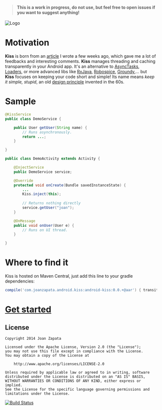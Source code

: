 > #### This is a work in progress, do not use, but feel free to open issues if you want to suggest anything!

![Logo](https://raw.githubusercontent.com/JoanZapata/android-kiss/master/logo.png)

# Motivation

**Kiss** is born from an [article](http://blog.joanzapata.com/robust-architecture-for-an-android-app/) I wrote a few weeks ago, which gave me a lot of feedbacks and interesting comments. **Kiss** manages threading and caching transparently in your Android app. It's an alternative to [AsyncTasks](http://developer.android.com/reference/android/os/AsyncTask.html), [Loaders](http://developer.android.com/guide/components/loaders.html), or more advanced libs like [RxJava](https://github.com/Netflix/RxJava), [Robospice](https://github.com/stephanenicolas/robospice), [Groundy](https://github.com/telly/groundy),… but **Kiss** focuses on keeping your code short and simple! Its name means *keep it simple, stupid*, an old [design principle](http://en.wikipedia.org/wiki/KISS_principle) invented in the 60s.

# Sample

```java 
@KissService
public class DemoService {

    public User getUser(String name) {
        // Runs asynchronously.
        return ...;
    }

}
```

```java
public class DemoActivity extends Activity {

    @InjectService 
    public DemoService service;

    @Override 
    protected void onCreate(Bundle savedInstanceState) {
        ...
        Kiss.inject(this);
        
        // Returns nothing directly
        service.getUser("joan");
    }

    @OnMessage 
    public void onUser(User e) {
        // Runs on UI thread.
    }

}
```

# Where to find it

Kiss is hosted on Maven Central, just add this line to your gradle dependencies:

```groovy
compile('com.joanzapata.android.kiss:android-kiss:0.0.+@aar') { transitive = true }
```

# [Get started](https://github.com/JoanZapata/android-kiss/wiki)

## License

```
Copyright 2014 Joan Zapata

Licensed under the Apache License, Version 2.0 (the "License");
you may not use this file except in compliance with the License.
You may obtain a copy of the License at

    http://www.apache.org/licenses/LICENSE-2.0

Unless required by applicable law or agreed to in writing, software
distributed under the License is distributed on an "AS IS" BASIS,
WITHOUT WARRANTIES OR CONDITIONS OF ANY KIND, either express or implied.
See the License for the specific language governing permissions and
limitations under the License.
```

[![Build Status](https://travis-ci.org/JoanZapata/android-kiss.svg?branch=master)](https://travis-ci.org/JoanZapata/android-kiss)
